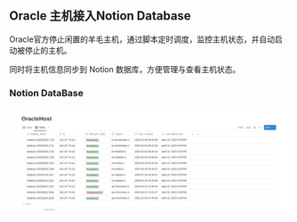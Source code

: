## Oracle 主机接入Notion Database
​	Oracle官方停止闲置的羊毛主机，通过脚本定时调度，监控主机状态，并自动启动被停止的主机。

同时将主机信息同步到 Notion 数据库，方便管理与查看主机状态。

### Notion DataBase
#### ![Screenshot from 2023-04-22 21-29-44](./image/Screenshot%20from%202023-04-22%2021-29-44.png)

